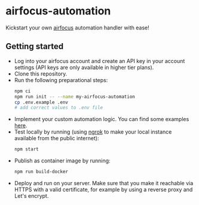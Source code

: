 # airfocus-automation

Kickstart your own [airfocus](http://airfocus.com/) automation handler with ease!

## Getting started

- Log into your airfocus account and create an API key in your account settings (API keys are only available in higher tier plans).
- Clone this repository.
- Run the following preparational steps:
  ```bash
  npm ci
  npm run init -- --name my-airfocus-automation
  cp .env.example .env
  # add correct values to .env file
  ```
- Implement your custom automation logic. You can find some examples [here](src/examples/).
- Test locally by running (using [ngrok](https://ngrok.com/) to make your local instance available from the public internet):
  ```bash
  npm start
  ```
- Publish as container image by running:
  ```bash
  npm run build-docker
  ```
- Deploy and run on your server. Make sure that you make it reachable via HTTPS with a valid certificate, for example by using a reverse proxy and Let's encrypt.
